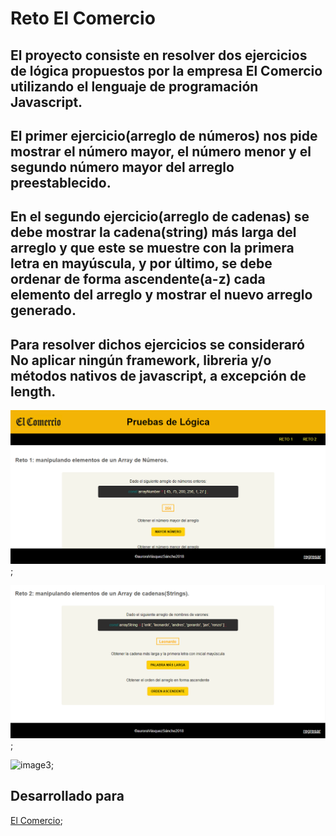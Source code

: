 # Reto El Comercio

## El proyecto consiste en resolver dos ejercicios de lógica propuestos por la empresa El Comercio utilizando el lenguaje de programación Javascript.

## El primer ejercicio(arreglo de números) nos pide mostrar el número mayor, el número menor y el segundo número mayor del arreglo preestablecido.

## En el segundo ejercicio(arreglo de cadenas) se debe mostrar la cadena(string) más larga del arreglo y que este se muestre con la primera letra en mayúscula, y por último, se debe ordenar de forma ascendente(a-z) cada elemento del arreglo y mostrar el nuevo arreglo generado.

## Para resolver dichos ejercicios se consideraró No aplicar ningún framework, libreria y/o métodos nativos de javascript, a excepción de length.

![image1](assets/images/image1.PNG);

![image2](assets/images/image2.PNG);

![image3](assets/images/interfaz3.PNG);

## Desarrollado para 
[El Comercio](https://elcomercio.pe/);


